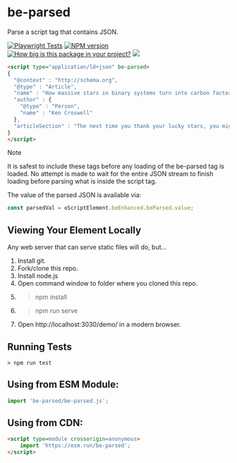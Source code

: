 # be-parsed

<!-- JSON-LD markup generated by Google Structured Data Markup Helper. -->

Parse a script tag that contains JSON.

[![Playwright Tests](https://github.com/bahrus/be-parsed/actions/workflows/CI.yml/badge.svg)](https://github.com/bahrus/be-parsed/actions/workflows/CI.yml)
[![NPM version](https://badge.fury.io/js/be-parsed.png)](http://badge.fury.io/js/be-parsed)
[![How big is this package in your project?](https://img.shields.io/bundlephobia/minzip/be-parsed?style=for-the-badge)](https://bundlephobia.com/result?p=be-parsed)
<img src="http://img.badgesize.io/https://cdn.jsdelivr.net/npm/be-parsed?compression=gzip">

```html
<script type="application/ld+json" be-parsed>
{
  "@context" : "http://schema.org",
  "@type" : "Article",
  "name" : "How massive stars in binary systems turn into carbon factories",
  "author" : {
    "@type" : "Person",
    "name" : "Ken Croswell"
  },
  "articleSection" : "The next time you thank your lucky stars, you might want to bless the binaries. New calculations indicate that a massive star whose outer layer gets torn off by a companion star ends up shedding a lot more carbon than if the star had been born a loner. “That star is making about twice as much carbon as a single star would make,” says Rob Farmer, an astrophysicist at the Max Planck Institute for Astrophysics in Garching, Germany. All life on Earth is based on carbon, the fourth most abundant element in the cosmos, after hydrogen, helium and oxygen. Like nearly every chemical element heavier than helium, carbon is formed in stars (SN: 2/12/21). For many elements, astronomers have been able to pin down the main source. For example, oxygen comes almost entirely from massive stars, most of which explode, while nitrogen is made mostly in lower-mass stars, which don’t explode. In contrast, carbon arises both in massive and lower-mass stars. Astronomers would like to know exactly which types of stars forged the lion’s share of this vital element. Farmer and his colleagues looked specifically at massive stars, which are at least eight times heavier than the sun, and calculated how they behave with and without partners. Nuclear reactions at the core of a massive star first turn hydrogen into helium. When the core runs out of hydrogen, the star expands, and soon the core starts converting helium into carbon."
}
</script>
```

> [!Note]
> It is safest to include these tags before any loading of the be-parsed tag is loaded.  No attempt is made to wait for the entire JSON stream to finish loading before parsing what is inside the script tag.

The value of the parsed JSON is available via:

```JavaScript
const parsedVal = oScriptElement.beEnhanced.beParsed.value;
```

## Viewing Your Element Locally

Any web server that can serve static files will do, but...

1.  Install git.
2.  Fork/clone this repo.
3.  Install node.js
4.  Open command window to folder where you cloned this repo.
5.  > npm install
6.  > npm run serve
7.  Open http://localhost:3030/demo/ in a modern browser.

## Running Tests

```
> npm run test
```

## Using from ESM Module:

```JavaScript
import 'be-parsed/be-parsed.js';
```

## Using from CDN:

```html
<script type=module crossorigin=anonymous>
    import 'https://esm.run/be-parsed';
</script>
```

